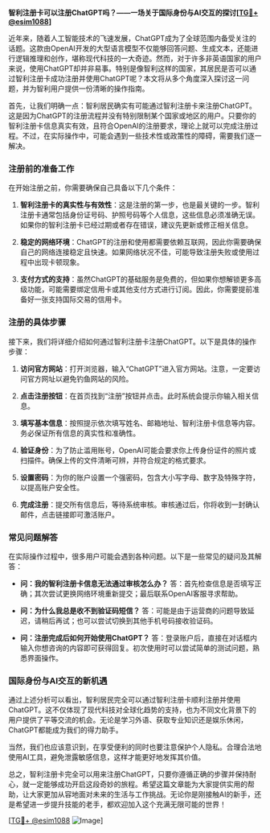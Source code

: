 **智利注册卡可以注册ChatGPT吗？——一场关于国际身份与AI交互的探讨[[TG💪+ @esim1088](https://t.me/s/esim1088)]**

近年来，随着人工智能技术的飞速发展，ChatGPT成为了全球范围内备受关注的话题。这款由OpenAI开发的大型语言模型不仅能够回答问题、生成文本，还能进行逻辑推理和创作，堪称现代科技的一大奇迹。然而，对于许多非英语国家的用户来说，使用ChatGPT却并非易事。特别是像智利这样的国家，其居民是否可以通过智利注册卡成功注册并使用ChatGPT呢？本文将从多个角度深入探讨这一问题，并为智利用户提供一份清晰的操作指南。

首先，让我们明确一点：智利居民确实有可能通过智利注册卡来注册ChatGPT。这是因为ChatGPT的注册流程并没有特别限制某个国家或地区的用户。只要你的智利注册卡信息真实有效，且符合OpenAI的注册要求，理论上就可以完成注册过程。不过，在实际操作中，可能会遇到一些技术性或政策性的障碍，需要我们逐一解决。

### 注册前的准备工作

在开始注册之前，你需要确保自己具备以下几个条件：

1. **智利注册卡的真实性与有效性**：这是注册的第一步，也是最关键的一步。智利注册卡通常包括身份证号码、护照号码等个人信息，这些信息必须准确无误。如果你的智利注册卡已经过期或者存在错误，建议先更新或修正相关信息。

2. **稳定的网络环境**：ChatGPT的注册和使用都需要依赖互联网，因此你需要确保自己的网络连接稳定且快速。如果网络状况不佳，可能导致注册失败或使用过程中出现卡顿现象。

3. **支付方式的支持**：虽然ChatGPT的基础服务是免费的，但如果你想解锁更多高级功能，可能需要绑定信用卡或其他支付方式进行订阅。因此，你需要提前准备好一张支持国际交易的信用卡。

### 注册的具体步骤

接下来，我们将详细介绍如何通过智利注册卡注册ChatGPT。以下是具体的操作步骤：

1. **访问官方网站**：打开浏览器，输入“ChatGPT”进入官方网站。注意，一定要访问官方网址以避免钓鱼网站的风险。

2. **点击注册按钮**：在首页找到“注册”按钮并点击。此时系统会提示你输入相关信息。

3. **填写基本信息**：按照提示依次填写姓名、邮箱地址、智利注册卡信息等内容。务必保证所有信息的真实性和准确性。

4. **验证身份**：为了防止滥用账号，OpenAI可能会要求你上传身份证件的照片或扫描件。确保上传的文件清晰可辨，并符合规定的格式要求。

5. **设置密码**：为你的账户设置一个强密码，包含大小写字母、数字及特殊字符，以提高账户安全性。

6. **完成注册**：提交所有信息后，等待系统审核。审核通过后，你将收到一封确认邮件，点击链接即可激活账户。

### 常见问题解答

在实际操作过程中，很多用户可能会遇到各种问题。以下是一些常见的疑问及其解答：

- **问：我的智利注册卡信息无法通过审核怎么办？**
  答：首先检查信息是否填写正确；其次尝试更换网络环境重新提交；最后联系OpenAI客服寻求帮助。

- **问：为什么我总是收不到验证码短信？**
  答：可能是由于运营商的问题导致延迟，请稍后再试；也可以尝试切换到其他手机号码接收验证码。

- **问：注册完成后如何开始使用ChatGPT？**
  答：登录账户后，直接在对话框内输入你想咨询的内容即可获得回复。初次使用时可以尝试简单的测试问题，熟悉界面操作。

### 国际身份与AI交互的新机遇

通过上述分析可以看出，智利居民完全可以通过智利注册卡顺利注册并使用ChatGPT。这不仅体现了现代科技对全球化趋势的支持，也为不同文化背景下的用户提供了平等交流的机会。无论是学习外语、获取专业知识还是娱乐休闲，ChatGPT都能成为我们的得力助手。

当然，我们也应该意识到，在享受便利的同时也要注意保护个人隐私。合理合法地使用AI工具，避免泄露敏感信息，这样才能更好地发挥其价值。

总之，智利注册卡完全可以用来注册ChatGPT，只要你遵循正确的步骤并保持耐心，就一定能够成功开启这段奇妙的旅程。希望这篇文章能为大家提供实用的帮助，让大家更加从容地面对未来的生活与工作挑战。无论你是刚接触AI的新手，还是希望进一步提升技能的老手，都欢迎加入这个充满无限可能的世界！

[[TG💪+ @esim1088](https://t.me/s/esim1088) ![Image](https://i.postimg.cc/4NQfJmqS/Snipaste-2025-05-13-00-14-12.png)]